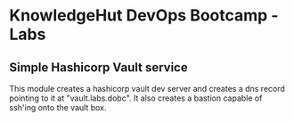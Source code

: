 # KnowledgeHut DevOps Bootcamp - Labs
## Simple Hashicorp Vault service

This module creates a hashicorp vault dev server and creates a dns record pointing to it at "vault.labs.dobc". It also creates a bastion capable of ssh'ing onto the vault box.
